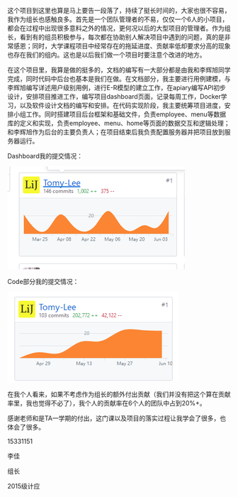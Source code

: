 这个项目到这里也算是马上要告一段落了，持续了挺长时间的，大家也很不容易，我作为组长也感触良多。首先是一个团队管理者的不易，仅仅一个6人的小项目，都会在过程中出现很多意料之外的情况，更何况以后的大型项目的管理者。作为组长，看到有的组员积极参与，每次都在协助别人解决项目中遇到的问题，真的是非常感恩；同时，大学课程项目中经常存在的拖延进度、贡献率低却要求分高的现象也存在我们的组内。这也是以后我们做一个项目时要注意个改进的地方。


在这个项目里，我算是做的挺多的，文档的编写有一大部分都是由我和李辉旭同学完成，同时代码中后台也基本是我们在做。在文档部分，我主要进行用例建模，与李辉旭编写详述用户级别用例，进行E-R模型的建立工作，在apiary编写API初步设计，安排项目推进工作，编写项目dashboard页面，记录每周工作，Docker学习，以及软件设计文档的编写和安排。在代码实现阶段，我主要统筹项目进度，安排小组工作。同时搭建项目后台框架和基础文件，负责employee、menu等数据库的定义和实现，负责employee、menu、home等页面的数据交互和逻辑处理；和李辉旭作为后台的主要负责人；在项目结束后我负责配置服务器并把项目放到服务器运行。

Dashboard我的提交情况：

![](/img/model/李佳dashboard.png)

Code部分我的提交情况：

![](/img/model/李佳code.png)


在我个人看来，如果不考虑作为组长的额外付出贡献（我们并没有把这个算在贡献率里，我也觉得不必了），我个人的贡献率在6个人的团队中占到20%+。

感谢老师和是TA一学期的付出，这门课以及项目的落实过程让我学会了很多，也体会了很多。


15331151

李佳

组长

2015级计应
